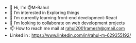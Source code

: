 - 👋 Hi, I’m @M-Rahul
- 👀 I’m interested in Exploring things
- 🌱 I’m currently learning front-end development-React
- 💞️ I’m looking to collaborate on web development projects
- 📫 How to reach me mail at rahul2001ramesh@gmail.com
- Linked in : https://www.linkedin.com/in/rahul-m-629355192/

<!---
M-Rahul1/M-Rahul1 is a ✨ special ✨ repository because its `README.md` (this file) appears on your GitHub profile.
You can click the Preview link to take a look at your changes.
--->

